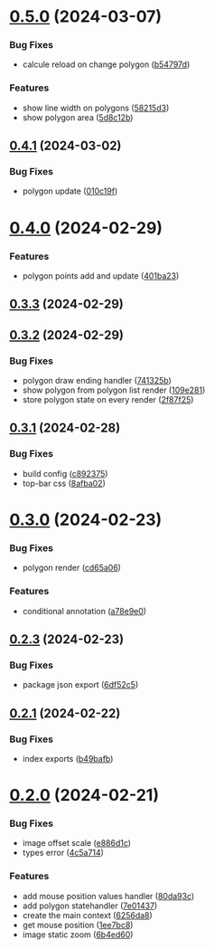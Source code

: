 # [0.5.0](https://github.com/b-partners/bpartners-annotator-ui/compare/v0.4.1...v0.5.0) (2024-03-07)


### Bug Fixes

* calcule reload on change polygon ([b54797d](https://github.com/b-partners/bpartners-annotator-ui/commit/b54797db404073625d5db777237fc2977cd5d64e))


### Features

* show line width on polygons ([58215d3](https://github.com/b-partners/bpartners-annotator-ui/commit/58215d3f745fe71cda5ad9378096747671c14625))
* show polygon area ([5d8c12b](https://github.com/b-partners/bpartners-annotator-ui/commit/5d8c12b8d5d560061f1790635ed23bfe2095f9ea))



## [0.4.1](https://github.com/b-partners/bpartners-annotator-ui/compare/v0.4.0...v0.4.1) (2024-03-02)


### Bug Fixes

* polygon update ([010c19f](https://github.com/b-partners/bpartners-annotator-ui/commit/010c19f75647587b2dd7898b2149d5cf7058c41b))



# [0.4.0](https://github.com/b-partners/bpartners-annotator-ui/compare/v0.3.3...v0.4.0) (2024-02-29)


### Features

* polygon points add and update ([401ba23](https://github.com/b-partners/bpartners-annotator-ui/commit/401ba23a642645d4d14dd0e2a233a7cd917edcdc))



## [0.3.3](https://github.com/b-partners/bpartners-annotator-ui/compare/v0.3.2...v0.3.3) (2024-02-29)



## [0.3.2](https://github.com/b-partners/bpartners-annotator-ui/compare/v0.3.1...v0.3.2) (2024-02-29)


### Bug Fixes

* polygon draw ending handler ([741325b](https://github.com/b-partners/bpartners-annotator-ui/commit/741325bb6183a47d3285e3ac2c488064a5a4c84d))
* show polygon from polygon list render ([109e281](https://github.com/b-partners/bpartners-annotator-ui/commit/109e281a74d22bf598ba178cd5e8e01b4269a444))
* store polygon state on every render ([2f87f25](https://github.com/b-partners/bpartners-annotator-ui/commit/2f87f252ed102bba236cf5b5820a4d322c5632d5))



## [0.3.1](https://github.com/b-partners/bpartners-annotator-ui/compare/v0.3.0...v0.3.1) (2024-02-28)


### Bug Fixes

* build config ([c892375](https://github.com/b-partners/bpartners-annotator-ui/commit/c8923750f2663fd5ea97a4493a77c2981cee612f))
* top-bar css ([8afba02](https://github.com/b-partners/bpartners-annotator-ui/commit/8afba02900ed144104096370d48b1e3a8e7a971e))



# [0.3.0](https://github.com/b-partners/bpartners-annotator-ui/compare/v0.2.3...v0.3.0) (2024-02-23)


### Bug Fixes

* polygon render ([cd65a06](https://github.com/b-partners/bpartners-annotator-ui/commit/cd65a0662ddbe4ab3cfeeabeeae4a7540df04854))


### Features

* conditional annotation  ([a78e9e0](https://github.com/b-partners/bpartners-annotator-ui/commit/a78e9e08b713c294d8929d5634ff9d43b51bc1fd))



## [0.2.3](https://github.com/b-partners/bpartners-annotator-ui/compare/v0.2.1...v0.2.3) (2024-02-23)


### Bug Fixes

* package json export ([6df52c5](https://github.com/b-partners/bpartners-annotator-ui/commit/6df52c575db423a1787ff735ee43e7968fcfdd5b))



## [0.2.1](https://github.com/b-partners/bpartners-annotator-ui/compare/v0.2.0...v0.2.1) (2024-02-22)


### Bug Fixes

* index exports ([b49bafb](https://github.com/b-partners/bpartners-annotator-ui/commit/b49bafb0defd5e6cd732bd8466da22570a8b3034))



# [0.2.0](https://github.com/b-partners/bpartners-annotator-ui/compare/6256da8539f1de6f8742f3f22d8f02bb8c9c3f2a...v0.2.0) (2024-02-21)


### Bug Fixes

* image offset scale ([e886d1c](https://github.com/b-partners/bpartners-annotator-ui/commit/e886d1cf48d4ed8fe96d9bcbe56ee8c403fc289e))
* types error ([4c5a714](https://github.com/b-partners/bpartners-annotator-ui/commit/4c5a714a8218ae301f9a8f43381d9830b0071c8f))


### Features

* add mouse position values handler ([80da93c](https://github.com/b-partners/bpartners-annotator-ui/commit/80da93c1fb1f4367d8a4046db45b84a15240441d))
* add polygon statehandler ([7e01437](https://github.com/b-partners/bpartners-annotator-ui/commit/7e014379c8c357d4f0080bc9e497be4610591342))
* create the main context ([6256da8](https://github.com/b-partners/bpartners-annotator-ui/commit/6256da8539f1de6f8742f3f22d8f02bb8c9c3f2a))
* get mouse position ([1ee7bc8](https://github.com/b-partners/bpartners-annotator-ui/commit/1ee7bc82627969f20145ea8c5e3cad05f83d3335))
* image static zoom ([6b4ed60](https://github.com/b-partners/bpartners-annotator-ui/commit/6b4ed60ead5a59e2909689eb7e086104ab4fa2d5))



